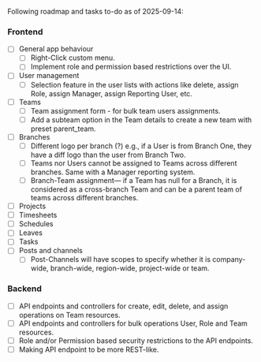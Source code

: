 Following roadmap and tasks to-do as of 2025-09-14:
### Frontend
- [ ] General app behaviour
  - [ ] Right-Click custom menu.
  - [ ] Implement role and permission based restrictions over the UI.
- [ ] User management
  - [ ] Selection feature in the user lists with actions like delete, assign Role, assign Manager, assign Reporting User, etc.
- [ ] Teams
   - [ ] Team assignment form - for bulk team users assignments.
   - [ ] Add a subteam option in the Team details to create a new team with preset parent_team.
- [ ] Branches
  - [ ] Different logo per branch (?) e.g., if a User is from Branch One, they have a diff logo than the user from Branch Two.
  - [ ] Teams nor Users cannot be assigned to Teams across different branches. Same with a Manager reporting system.
  - [ ] Branch-Team assignment— if a Team has null for a Branch, it is considered as a cross-branch Team and can be a parent team of teams across different branches.
- [ ] Projects
- [ ] Timesheets
- [ ] Schedules
- [ ] Leaves
- [ ] Tasks
- [ ] Posts and channels
  - [ ] Post-Channels will have scopes to specify whether it is company-wide, branch-wide, region-wide, project-wide or team.
### Backend
- [ ] API endpoints and controllers for create, edit, delete, and assign operations on Team resources.
- [ ] API endpoints and controllers for bulk operations User, Role and Team resources.
- [ ] Role and/or Permission based security restrictions to the API endpoints.
- [ ] Making API endpoint to be more REST-like.